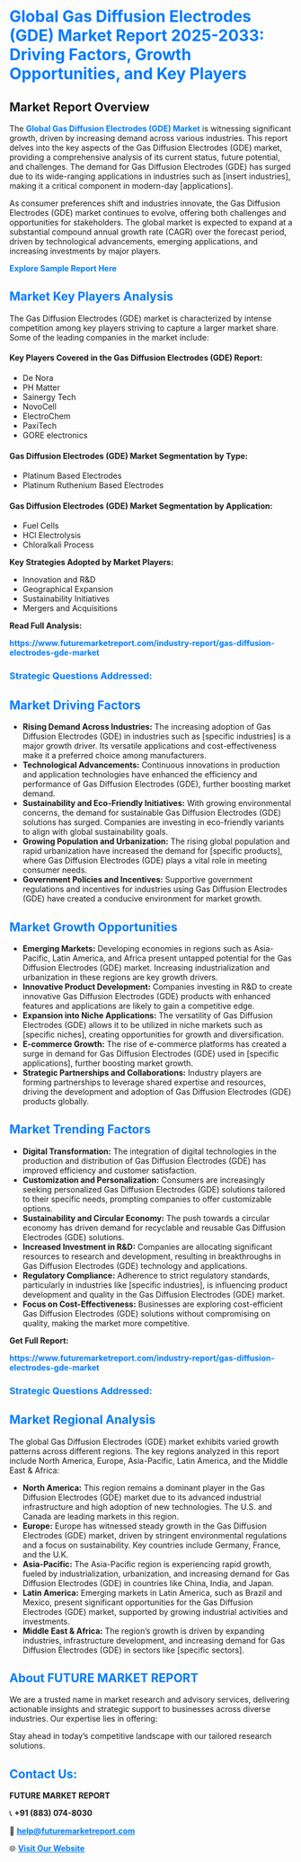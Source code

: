 <h1 style="color: #007BFF;">Global Gas Diffusion Electrodes (GDE) Market Report 2025-2033: Driving Factors, Growth Opportunities, and Key Players</h1>

<section id="overview">
<h2>Market Report Overview</h2>
<p>The <a href="https://www.futuremarketreport.com/industry-report/gas-diffusion-electrodes-gde-market" style="color: #007BFF; text-decoration: none;"><strong>Global Gas Diffusion Electrodes (GDE) Market</strong></a> is witnessing significant growth, driven by increasing demand across various industries. This report delves into the key aspects of the Gas Diffusion Electrodes (GDE) market, providing a comprehensive analysis of its current status, future potential, and challenges. The demand for Gas Diffusion Electrodes (GDE) has surged due to its wide-ranging applications in industries such as [insert industries], making it a critical component in modern-day [applications].</p>
<p>As consumer preferences shift and industries innovate, the Gas Diffusion Electrodes (GDE) market continues to evolve, offering both challenges and opportunities for stakeholders. The global market is expected to expand at a substantial compound annual growth rate (CAGR) over the forecast period, driven by technological advancements, emerging applications, and increasing investments by major players.</p>
</section>

<section id="overview">
<p><a href="https://www.futuremarketreport.com/request-sample/reportId=83045" style="color: #007BFF; text-decoration: none;"><strong>Explore Sample Report Here</strong></a></p>
</section>

<section id="key-players">
<h2 style="color: #007BFF;">Market Key Players Analysis</h2>
<p>The Gas Diffusion Electrodes (GDE) market is characterized by intense competition among key players striving to capture a larger market share. Some of the leading companies in the market include:</p>
<h4>Key Players Covered in the Gas Diffusion Electrodes (GDE) Report:</h4>
<ul><li>De Nora</li><li>PH Matter</li><li>Sainergy Tech</li><li>NovoCell</li><li>ElectroChem</li><li>PaxiTech</li><li>GORE electronics</li></ul>
<h4>Gas Diffusion Electrodes (GDE) Market Segmentation by Type:</h4>
<ul><li>Platinum Based Electrodes</li><li>Platinum Ruthenium Based Electrodes</li></ul>

<h4>Gas Diffusion Electrodes (GDE) Market Segmentation by Application:</h4>
<ul><li>Fuel Cells</li><li>HCl Electrolysis</li><li>Chloralkali Process</li></ul>
<p><strong>Key Strategies Adopted by Market Players:</strong></p>
<ul>
<li>Innovation and R&D</li>
<li>Geographical Expansion</li>
<li>Sustainability Initiatives</li>
<li>Mergers and Acquisitions</li>
</ul>
</section>

<section>
<p><strong>Read Full Analysis: </strong></p><a href="https://www.futuremarketreport.com/industry-report/gas-diffusion-electrodes-gde-market" style="color: #007BFF; text-decoration: none;"><strong>https://www.futuremarketreport.com/industry-report/gas-diffusion-electrodes-gde-market</strong></a>
<h3 style="color: #007BFF;">Strategic Questions Addressed:</h3>
</section>

<section id="driving-factors">
<h2 style="color: #007BFF;">Market Driving Factors</h2>
<ul>
<li><strong>Rising Demand Across Industries:</strong> The increasing adoption of Gas Diffusion Electrodes (GDE) in industries such as [specific industries] is a major growth driver. Its versatile applications and cost-effectiveness make it a preferred choice among manufacturers.</li>
<li><strong>Technological Advancements:</strong> Continuous innovations in production and application technologies have enhanced the efficiency and performance of Gas Diffusion Electrodes (GDE), further boosting market demand.</li>
<li><strong>Sustainability and Eco-Friendly Initiatives:</strong> With growing environmental concerns, the demand for sustainable Gas Diffusion Electrodes (GDE) solutions has surged. Companies are investing in eco-friendly variants to align with global sustainability goals.</li>
<li><strong>Growing Population and Urbanization:</strong> The rising global population and rapid urbanization have increased the demand for [specific products], where Gas Diffusion Electrodes (GDE) plays a vital role in meeting consumer needs.</li>
<li><strong>Government Policies and Incentives:</strong> Supportive government regulations and incentives for industries using Gas Diffusion Electrodes (GDE) have created a conducive environment for market growth.</li>
</ul>
</section>

<section id="growth-opportunities">
<h2 style="color: #007BFF;">Market Growth Opportunities</h2>
<ul>
<li><strong>Emerging Markets:</strong> Developing economies in regions such as Asia-Pacific, Latin America, and Africa present untapped potential for the Gas Diffusion Electrodes (GDE) market. Increasing industrialization and urbanization in these regions are key growth drivers.</li>
<li><strong>Innovative Product Development:</strong> Companies investing in R&D to create innovative Gas Diffusion Electrodes (GDE) products with enhanced features and applications are likely to gain a competitive edge.</li>
<li><strong>Expansion into Niche Applications:</strong> The versatility of Gas Diffusion Electrodes (GDE) allows it to be utilized in niche markets such as [specific niches], creating opportunities for growth and diversification.</li>
<li><strong>E-commerce Growth:</strong> The rise of e-commerce platforms has created a surge in demand for Gas Diffusion Electrodes (GDE) used in [specific applications], further boosting market growth.</li>
<li><strong>Strategic Partnerships and Collaborations:</strong> Industry players are forming partnerships to leverage shared expertise and resources, driving the development and adoption of Gas Diffusion Electrodes (GDE) products globally.</li>
</ul>
</section>

<section id="trending-factors">
<h2 style="color: #007BFF;">Market Trending Factors</h2>
<ul>
<li><strong>Digital Transformation:</strong> The integration of digital technologies in the production and distribution of Gas Diffusion Electrodes (GDE) has improved efficiency and customer satisfaction.</li>
<li><strong>Customization and Personalization:</strong> Consumers are increasingly seeking personalized Gas Diffusion Electrodes (GDE) solutions tailored to their specific needs, prompting companies to offer customizable options.</li>
<li><strong>Sustainability and Circular Economy:</strong> The push towards a circular economy has driven demand for recyclable and reusable Gas Diffusion Electrodes (GDE) solutions.</li>
<li><strong>Increased Investment in R&D:</strong> Companies are allocating significant resources to research and development, resulting in breakthroughs in Gas Diffusion Electrodes (GDE) technology and applications.</li>
<li><strong>Regulatory Compliance:</strong> Adherence to strict regulatory standards, particularly in industries like [specific industries], is influencing product development and quality in the Gas Diffusion Electrodes (GDE) market.</li>
<li><strong>Focus on Cost-Effectiveness:</strong> Businesses are exploring cost-efficient Gas Diffusion Electrodes (GDE) solutions without compromising on quality, making the market more competitive.</li>
</ul>
</section>

<section>
<p><strong>Get Full Report: </strong></p><a href="https://www.futuremarketreport.com/industry-report/gas-diffusion-electrodes-gde-market" style="color: #007BFF; text-decoration: none;"><strong>https://www.futuremarketreport.com/industry-report/gas-diffusion-electrodes-gde-market</strong></a>
<h3 style="color: #007BFF;">Strategic Questions Addressed:</h3>
</section>


<section id="regional-analysis">
<h2 style="color: #007BFF;">Market Regional Analysis</h2>
<p>The global Gas Diffusion Electrodes (GDE) market exhibits varied growth patterns across different regions. The key regions analyzed in this report include North America, Europe, Asia-Pacific, Latin America, and the Middle East & Africa:</p>
<ul>
<li><strong>North America:</strong> This region remains a dominant player in the Gas Diffusion Electrodes (GDE) market due to its advanced industrial infrastructure and high adoption of new technologies. The U.S. and Canada are leading markets in this region.</li>
<li><strong>Europe:</strong> Europe has witnessed steady growth in the Gas Diffusion Electrodes (GDE) market, driven by stringent environmental regulations and a focus on sustainability. Key countries include Germany, France, and the U.K.</li>
<li><strong>Asia-Pacific:</strong> The Asia-Pacific region is experiencing rapid growth, fueled by industrialization, urbanization, and increasing demand for Gas Diffusion Electrodes (GDE) in countries like China, India, and Japan.</li>
<li><strong>Latin America:</strong> Emerging markets in Latin America, such as Brazil and Mexico, present significant opportunities for the Gas Diffusion Electrodes (GDE) market, supported by growing industrial activities and investments.</li>
<li><strong>Middle East & Africa:</strong> The region’s growth is driven by expanding industries, infrastructure development, and increasing demand for Gas Diffusion Electrodes (GDE) in sectors like [specific sectors].</li>
</ul>
</section>

<footer>
<h2 style="color: #007BFF;">About FUTURE MARKET REPORT</h2>
<p>We are a trusted name in market research and advisory services, delivering actionable insights and strategic support to businesses across diverse industries. Our expertise lies in offering:</p>

<p>Stay ahead in today’s competitive landscape with our tailored research solutions.</p>

<h2 style="color: #007BFF;">Contact Us:</h2>
<p><strong>FUTURE MARKET REPORT</strong></p>
<p>📞 <strong>+91 (883) 074-8030</strong></p>
<p>📧 <strong><a href="mailto:help@futuremarketreport.com" style="color: #007BFF;">help@futuremarketreport.com</a></strong></p>
<p>🌐 <strong><a href="https://www.futuremarketreport.com/" style="color: #007BFF;">Visit Our Website</a></strong></p>
</footer>